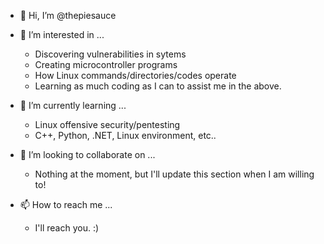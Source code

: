 - 👋 Hi, I’m @thepiesauce


- 👀 I’m interested in ...
  - Discovering vulnerabilities in sytems
  - Creating microcontroller programs
  - How Linux commands/directories/codes operate
  - Learning as much coding as I can to assist me in the above.

  
  
- 🌱 I’m currently learning ...
  - Linux offensive security/pentesting
  - C++, Python, .NET, Linux environment, etc..
  
  
- 💞️ I’m looking to collaborate on ...
  - Nothing at the moment, but I'll update this section when I am willing to!
  
  
- 📫 How to reach me ...
  - I'll reach you. :)
